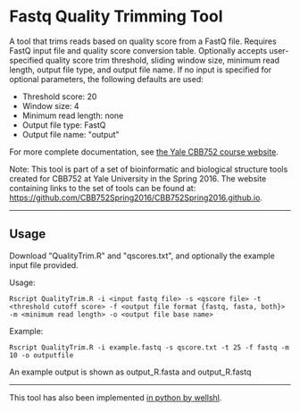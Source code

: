 # Fastq Quality Trimming Tool

A tool that trims reads based on quality score from a FastQ file.  Requires FastQ input file and quality score conversion table. Optionally accepts user-specified quality score trim threshold, sliding window size, minimum read length, output file type, and output file name. If no input is specified for optional parameters, the following defaults are used:  
 
* Threshold score: 20  
* Window size: 4  
* Minimum read length: none  
* Output file type: FastQ  
* Output file name: "output"  

For more complete documentation, see [the Yale CBB752 course website](http://cbb752spring2016.github.io/QCStep#sequence-read-trimming).

Note: This tool is part of a set of bioinformatic and biological structure tools created for CBB752 at Yale University in the Spring 2016. The website containing links to the set of tools can be found at: <https://github.com/CBB752Spring2016/CBB752Spring2016.github.io>.

***
  
## Usage

Download "QualityTrim.R" and "qscores.txt", and optionally the example input file provided.
  
  Usage: 
  
```Rscript QualityTrim.R -i <input fastq file> -s <qscore file> -t <threshold cutoff score> -f <output file format {fastq, fasta, both}> -m <minimum read length> -o <output file base name>```
  
  
  Example: 
  
```Rscript QualityTrim.R -i example.fastq -s qscore.txt -t 25 -f fastq -m 10 -o outputfile```
  
  An example output is shown as output_R.fasta and output_R.fastq

***  

This tool has also been implemented [in python by wellshl](https://github.com/wellshl/CBB752_Final_Project_1.3).